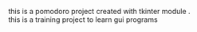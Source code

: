 this is a pomodoro project created with tkinter module .<br>
this is a training project to learn gui programs
